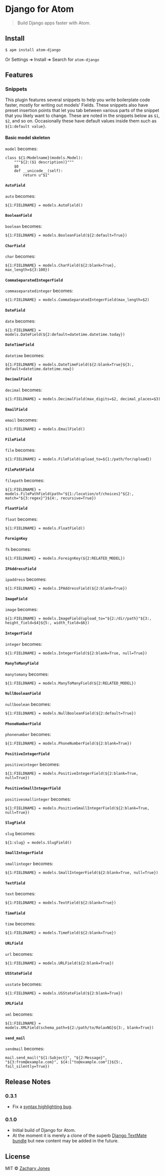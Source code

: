 # Django for Atom

> Build Django apps faster with Atom.

## Install

```bash
$ apm install atom-django
```

Or Settings ➔ Install ➔ Search for `atom-django`

## Features

### Snippets

This plugin features several snippets to help you write boilerplate code faster, mostly for writing out models' Fields. These snippets also have preset insertion points that let you tab between various parts of the snippet that you likely want to change. These are noted in the snippets below as `$1`, `$2`, and so on. Occasionally these have default values inside them such as `${1:default value}`.

#### Basic model skeleton

`model` becomes:

    class ${1:Modelname}(models.Model):
        """${2:($1 description)}"""
        $0
        def __unicode__(self):
            return u"$1"

#### `AutoField`

`auto` becomes:

  `${1:FIELDNAME} = models.AutoField()`

#### `BooleanField`

`boolean` becomes:

  `${1:FIELDNAME} = models.BooleanField(${2:default=True})`

#### `CharField`

`char` becomes:

  `${1:FIELDNAME} = models.CharField(${2:blank=True}, max_length=${3:100})`

#### `CommaSeparatedIntegerField`

`commaseparatedinteger` becomes:

  `${1:FIELDNAME} = models.CommaSeparatedIntegerField(max_length=$2)`

#### `DateField`

`date` becomes:

  `${1:FIELDNAME} = models.DateField(${2:default=datetime.datetime.today})`

#### `DateTimeField`

`datetime` becomes:

  `${1:FIELDNAME} = models.DateTimeField(${2:blank=True}${3:, default=datetime.datetime.now})`

#### `DecimalField`

`decimal` becomes:

  `${1:FIELDNAME} = models.DecimalField(max_digits=$2, decimal_places=$3)`

#### `EmailField`

`email` becomes:

  `${1:FIELDNAME} = models.EmailField()`

#### `FileField`

`file` becomes:

  `${1:FIELDNAME} = models.FileField(upload_to=${1:/path/for/upload})`

#### `FilePathField`

`filepath` becomes:

  `${1:FIELDNAME} = models.FilePathField(path="${1:/location/of/choices}"${2:, match="${3:regex}"}${4:, recursive=True})`

#### `FloatField`

`float` becomes:

  `${1:FIELDNAME} = models.FloatField()`

#### `ForeignKey`

`fk` becomes:

  `${1:FIELDNAME} = models.ForeignKey(${2:RELATED_MODEL})`

#### `IPAddressField`

`ipaddress` becomes:

  `${1:FIELDNAME} = models.IPAddressField(${2:blank=True})`

#### `ImageField`

`image` becomes:

  `${1:FIELDNAME} = models.ImageField(upload_to="${2:/dir/path}"${3:, height_field=$4}${5:, width_field=$6})`

#### `IntegerField`

`integer` becomes:

  `${1:FIELDNAME} = models.IntegerField(${2:blank=True, null=True})`

#### `ManyToManyField`

`manytomany` becomes:

  `${1:FIELDNAME} = models.ManyToManyField(${2:RELATED_MODEL})`

#### `NullBooleanField`

`nullboolean` becomes:

  `${1:FIELDNAME} = models.NullBooleanField(${2:default=True})`

#### `PhoneNumberField`

`phonenumber` becomes:

  `${1:FIELDNAME} = models.PhoneNumberField(${2:blank=True})`

#### `PositiveIntegerField`

`positiveinteger` becomes:

  `${1:FIELDNAME} = models.PositiveIntegerField(${2:blank=True, null=True})`

#### `PositiveSmallIntegerField`

`positivesmallinteger` becomes:

  `${1:FIELDNAME} = models.PositiveSmallIntegerField(${2:blank=True, null=True})`

#### `SlugField`

`slug` becomes:

  `${1:slug} = models.SlugField()`

#### `SmallIntegerField`

`smallinteger` becomes:

  `${1:FIELDNAME} = models.SmallIntegerField(${2:blank=True, null=True})`

#### `TextField`

`text` becomes:

  `${1:FIELDNAME} = models.TextField(${2:blank=True})`

#### `TimeField`

`time` becomes:

  `${1:FIELDNAME} = models.TimeField(${2:blank=True})`

#### `URLField`

`url` becomes:

  `${1:FIELDNAME} = models.URLField(${2:blank=True})`

#### `USStateField`

`usstate` becomes:

  `${1:FIELDNAME} = models.USStateField(${2:blank=True})`

#### `XMLField`

`xml` becomes:

  `${1:FIELDNAME} = models.XMLField(schema_path=${2:/path/to/RelaxNG}${3:, blank=True})`

#### `send_mail`

`sendmail` becomes:

    mail.send_mail("${1:Subject}", "${2:Message}", "${3:from@example.com}", ${4:["to@example.com"]}${5:, fail_silently=True})

## Release Notes

### 0.3.1

* Fix a [syntax highlighting bug](https://github.com/zacharytamas/atom-django/issues/9).

### 0.1.0

* Initial build of Django for Atom.
* At the moment it is merely a clone of the superb [Django TextMate bundle](https://github.com/textmate/python-django.tmbundle) but new content may be added in the future.

## License

MIT © [Zachary Jones](http://github.com/zacharytamas)
